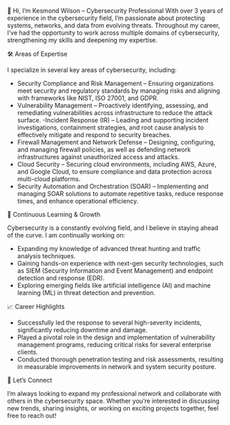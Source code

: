 👋 Hi, I’m Kesmond Wilson – Cybersecurity Professional
With over 3 years of experience in the cybersecurity field, I’m passionate about protecting systems, networks, and data from evolving threats. 
Throughout my career, I’ve had the opportunity to work across multiple domains of cybersecurity, strengthening my skills and deepening my expertise.

🛠️ Areas of Expertise

I specialize in several key areas of cybersecurity, including:
- Security Compliance and Risk Management – Ensuring organizations meet security and regulatory standards by managing risks and aligning with frameworks like NIST, ISO 27001, and GDPR.
- Vulnerability Management – Proactively identifying, assessing, and remediating vulnerabilities across infrastructure to reduce the attack surface.
-Incident Response (IR) – Leading and supporting incident investigations, containment strategies, and root cause analysis to effectively mitigate and respond to security breaches.
- Firewall Management and Network Defense – Designing, configuring, and managing firewall policies, as well as defending network infrastructures against unauthorized access and attacks.
- Cloud Security – Securing cloud environments, including AWS, Azure, and Google Cloud, to ensure compliance and data protection across multi-cloud platforms.
- Security Automation and Orchestration (SOAR) – Implementing and managing SOAR solutions to automate repetitive tasks, reduce response times, and enhance operational efficiency.

🌱 Continuous Learning & Growth

Cybersecurity is a constantly evolving field, and I believe in staying ahead of the curve. I am continually working on:
- Expanding my knowledge of advanced threat hunting and traffic analysis techniques.
- Gaining hands-on experience with next-gen security technologies, such as SIEM (Security Information and Event Management) and endpoint detection and response (EDR).
- Exploring emerging fields like artificial intelligence (AI) and machine learning (ML) in threat detection and prevention.

📈 Career Highlights

- Successfully led the response to several high-severity incidents, significantly reducing downtime and damage.
- Played a pivotal role in the design and implementation of vulnerability management programs, reducing critical risks for several enterprise clients.
- Conducted thorough penetration testing and risk assessments, resulting in measurable improvements in network and system security posture.

🤝 Let’s Connect

I’m always looking to expand my professional network and collaborate with others in the cybersecurity space. Whether you’re interested in discussing new trends, sharing insights, or working on exciting projects together, feel free to reach out!



<!---
Kesmondlw79/Kesmondlw79 is a ✨ special ✨ repository because its `README.md` (this file) appears on your GitHub profile.
You can click the Preview link to take a look at your changes.
--->
